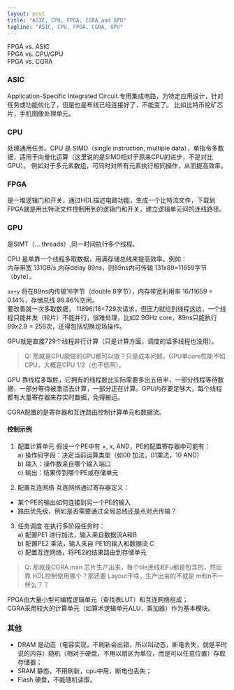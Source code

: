 ```yaml
---
layout: post
title: "ASIC, CPU, FPGA, CGRA and GPU"
tagline: "ASIC, CPU, FPGA, CGRA, GPU"
---
```


FPGA vs. ASIC  
FPGA vs. CPU/GPU  
FPGA vs. CGRA  

### ASIC
Application-Specific Integrated Circuit.专用集成电路，为特定应用设计，针对任务或功能优化了，但是也是布线已经连接好了，不能变了。
比如比特币挖矿芯片，手机图像处理单元。

### CPU
处理通用任务。CPU 是 SIMD（single instruction, multiple data），单指令多数据，适用于向量化运算（这里说的是SIMD相对于原来CPU的进步，不是对比GPU）。
例如对于多元素数组，可同时对所有元素执行相同操作，从而提高效率。

### FPGA
是一堆逻辑门和开关，通过HDL描述电路功能，生成一个比特流文件，下载到FPGA就是用比特流文件控制用到的逻辑门和开关，建立逻辑单元间的连线路径。

### GPU
是SIMT（... threads）,同一时间执行多个线程。

CPU 是单靠一个线程多取数据，用满存储总线来提高效率。例如：  
内存带宽 131GB/s,内存delay 89ns，则89ns内可传输 131x89=11659字节（byte）。  

`ax+y` 将在89ns内传输16字节（double 8字节），内存带宽利用率 16/11659 = 0.14%，存储总线 99.86%空闲。  
要改善就一次多取数据， 11896/16=729次请求，但压力就给到线程这边，一个线程只能并发（轮片）不能并行，很难处理，比如2.9GHz core，89ns只能执行 89x2.9 = 258次，还得包括切换现场操作。

GPU就是直接729个线程并行计算（只是计算方面，调度的话多线程也没用）。

> Q: 那就是CPU能做的GPU都可以做？只是成本问题，GPU单core性能不如CPU，大概是CPU 1/2（也不低啊）。

GPU 靠线程多取胜，它拥有的线程数比实际需要多出五倍半，一部分线程等待数据，一部分等待被激活去计算，一部分正在计算。GPU内存要足够大，每个线程都有大量寄存器来存实时数据，免得搬运。

CGRA配置的是寄存器和互连路由控制计算单元和数据流。
#### 控制示例
1. 配置计算单元
假设一个PE中有 +, x, AND，PE的配置寄存器中可能有：  
a) 操作码字段：决定当前运算类型（如00 加法，01乘法，10 AND）  
b) 输入：操作数来自哪个输入端口  
c) 输出：结果传到哪个PE或存储单元

2. 配置互连网络
互连网络通过寄存器定义：
* 某个PE的输出如何连接到另一个PE的输入
* 路由优先级，例如是否需要通过全局总线还是点对点传输？

3. 任务调度
在执行多阶段任务时：  
a) 配置PE1 进行加法，输入来自数据流A和B  
b) 配置PE2 乘法，输入来自 PE1的输入和数据流 C  
c) 配置互连网络，将PE2的结果路由到存储单元

> Q: 那就是CGRA mxn 芯片生产出来，每个tile连线和Fu都是包含的，然后靠 HDL控制使用哪个？那还要 Layout干啥，生产出来的不就是 m和n不一样么？？

FPGA由大量小型可编程逻辑单元（查找表LUT）和互连网络组成；  
CGRA采用较大的计算单元（如算术逻辑单元ALU，乘加器）作为基本模块。

### 其他
- DRAM 是动态（电容实现，不刷新会出错，所以叫动态，断电丢失，就是平时说的内存）随机（相对于硬盘，不用以扇区为单位，而是可以任意位置）存取存储器；  
- SRAM 静态，不用刷新，cpu中用，断电也丢失；
- Flash 硬盘，不能随机读取。

